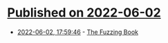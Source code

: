 # [Published on 2022-06-02](index.md)

* [2022-06-02, 17:59:46](https://news.ycombinator.com/item?id=31598335) - [The Fuzzing Book](https://www.fuzzingbook.org/)
